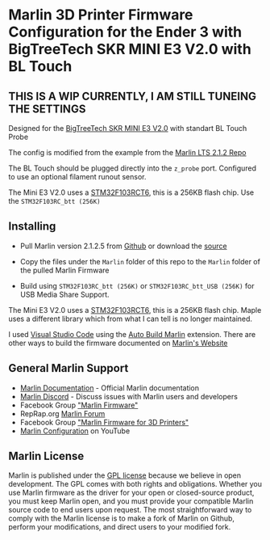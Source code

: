 # Marlin 3D Printer Firmware Configuration for the Ender 3 with BigTreeTech SKR MINI E3 V2.0 with BL Touch

## THIS IS A WIP CURRENTLY, I AM STILL TUNEING THE SETTINGS

Designed for the [BigTreeTech SKR MINI E3 V2.0](//https://github.com/bigtreetech/BIGTREETECH-SKR-mini-E3/blob/9b13018d639cf4fbecf004493517f72443d22bb0/hardware/BTT%20SKR%20MINI%20E3%20V2.0/Hardware/BTT%20SKR%20MINI%20E3%20V2.0%20Instruction%20Manual.pdf) with standart BL Touch Probe

The config is modified from the example from the [Marlin LTS 2.1.2 Repo](//https://github.com/MarlinFirmware/Marlin/tree/lts-2.1.2)

The BL Touch should be plugged directly into the `z_probe` port.
Configured to use an optional filament runout sensor. 

The Mini E3 V2.0 uses a [STM32F103RCT6](//https://www.digikey.com/en/products/detail/stmicroelectronics/STM32F103RCT6/2035353), this is a 256KB flash chip. Use the `STM32F103RC_btt (256K)`



## Installing

- Pull Marlin version 2.1.2.5 from [Github](//https://github.com/MarlinFirmware/Marlin/tree/lts-2.1.2) or download the [source](//https://github.com/MarlinFirmware/Marlin/releases/tag/2.1.2.5)

- Copy the files under the `Marlin` folder of this repo to the `Marlin` folder of the pulled Marlin Firmware

- Build using `STM32F103RC_btt (256K)` or `STM32F103RC_btt_USB (256K)` for USB Media Share Support. 

The Mini E3 V2.0 uses a [STM32F103RCT6](//https://www.digikey.com/en/products/detail/stmicroelectronics/STM32F103RCT6/2035353), this is a 256KB flash chip. Maple uses a different library which from what I can tell is no longer maintained.

I used [Visual Studio Code](//code.visualstudio.com/download) using the [Auto Build Marlin](//marlinfw.org/docs/basics/auto_build_marlin.html) extension. There are other ways to build the firmware documented on [Marlin's Website](//https://marlinfw.org/docs/basics/install.html)

## General Marlin Support

- [Marlin Documentation](//marlinfw.org) - Official Marlin documentation
- [Marlin Discord](//discord.com/servers/marlin-firmware-461605380783472640) - Discuss issues with Marlin users and developers
- Facebook Group ["Marlin Firmware"](//www.facebook.com/groups/1049718498464482/)
- RepRap.org [Marlin Forum](//forums.reprap.org/list.php?415)
- Facebook Group ["Marlin Firmware for 3D Printers"](//www.facebook.com/groups/3Dtechtalk/)
- [Marlin Configuration](//www.youtube.com/results?search_query=marlin+configuration) on YouTube

## Marlin License

Marlin is published under the [GPL license](/LICENSE) because we believe in open development. The GPL comes with both rights and obligations. Whether you use Marlin firmware as the driver for your open or closed-source product, you must keep Marlin open, and you must provide your compatible Marlin source code to end users upon request. The most straightforward way to comply with the Marlin license is to make a fork of Marlin on Github, perform your modifications, and direct users to your modified fork.

